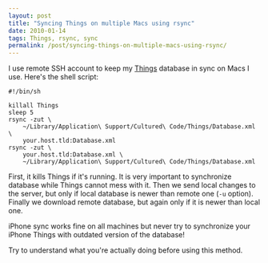```yaml
---
layout: post
title: "Syncing Things on multiple Macs using rsync"
date: 2010-01-14
tags: Things, rsync, sync
permalink: /post/syncing-things-on-multiple-macs-using-rsync/
---
```

I use remote SSH account to keep my [Things][1] database in sync on Macs I use. Here's the shell script:

    #!/bin/sh
    
    killall Things
    sleep 5
    rsync -zut \
        ~/Library/Application\ Support/Cultured\ Code/Things/Database.xml \
        your.host.tld:Database.xml
    rsync -zut \
        your.host.tld:Database.xml \
        ~/Library/Application\ Support/Cultured\ Code/Things/Database.xml

First, it kills Things if it's running. It is very important to synchronize database while Things cannot mess with it. Then we send local changes to the server, but only if local database is newer than remote one (`-u` option). Finally we download remote database, but again only if it is newer than local one.

iPhone sync works fine on all machines but never try to synchronize your iPhone Things with outdated version of the database!

Try to understand what you're actually doing before using this method.

[1]: http://culturedcode.com/things/
